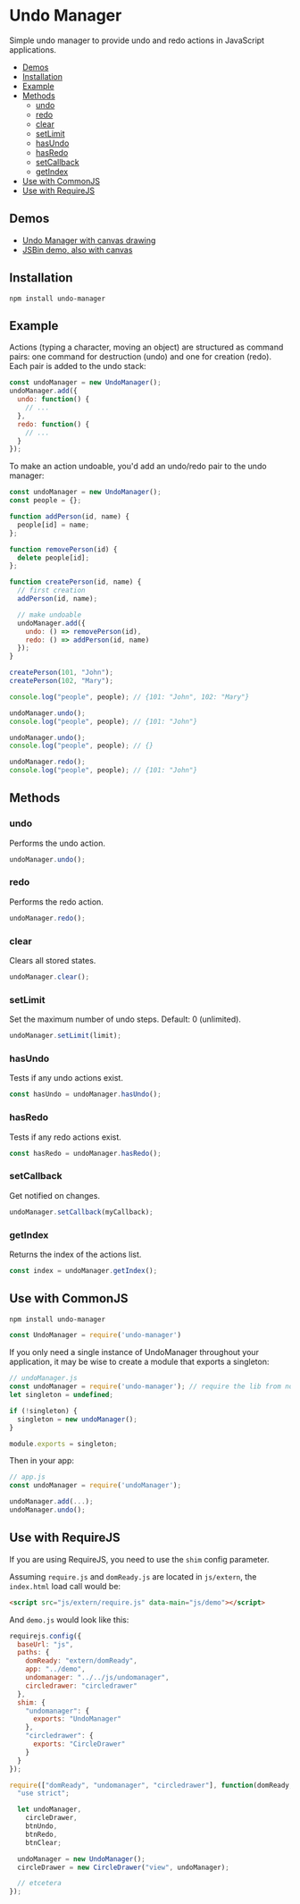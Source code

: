 # Undo Manager

Simple undo manager to provide undo and redo actions in JavaScript applications.


- [Demos](#demos)
- [Installation](#installation)
- [Example](#example)
- [Methods](#methods)
  - [undo](#undo)
  - [redo](#redo)
  - [clear](#clear)
  - [setLimit](#setlimit)
  - [hasUndo](#hasundo)
  - [hasRedo](#hasredo)
  - [setCallback](#setcallback)
  - [getIndex](#getindex)
- [Use with CommonJS](#use-with-commonjs)
- [Use with RequireJS](#use-with-requirejs)


## Demos

* [Undo Manager with canvas drawing](https://arthurclemens.github.io/JavaScript-Undo-Manager/)
* [JSBin demo, also with canvas](http://jsbin.com/tidibi/edit?js,output)


## Installation

```
npm install undo-manager
```


## Example

Actions (typing a character, moving an object) are structured as command pairs: one command for destruction (undo) and one for creation (redo). Each pair is added to the undo stack:

```js
const undoManager = new UndoManager();
undoManager.add({
  undo: function() {
    // ...
  },
  redo: function() {
    // ...
  }
});
```

To make an action undoable, you'd add an undo/redo pair to the undo manager:


```js
const undoManager = new UndoManager();
const people = {}; 

function addPerson(id, name) {
  people[id] = name;
};

function removePerson(id) {
  delete people[id];
};

function createPerson(id, name) {
  // first creation
  addPerson(id, name);

  // make undoable
  undoManager.add({
    undo: () => removePerson(id),
    redo: () => addPerson(id, name)
  });
}

createPerson(101, "John");
createPerson(102, "Mary");

console.log("people", people); // {101: "John", 102: "Mary"}

undoManager.undo();
console.log("people", people); // {101: "John"}

undoManager.undo();
console.log("people", people); // {}

undoManager.redo();
console.log("people", people); // {101: "John"}
```


## Methods

### undo

Performs the undo action.

```js
undoManager.undo();
```

### redo

Performs the redo action.

```js
undoManager.redo();
```

### clear

Clears all stored states.

```js
undoManager.clear();
```

### setLimit

Set the maximum number of undo steps. Default: 0 (unlimited).

```js
undoManager.setLimit(limit);
```

### hasUndo

Tests if any undo actions exist.

```js
const hasUndo = undoManager.hasUndo();
```

### hasRedo

Tests if any redo actions exist.

```js
const hasRedo = undoManager.hasRedo();
```

### setCallback

Get notified on changes.

```js
undoManager.setCallback(myCallback);
```

### getIndex

Returns the index of the actions list.

```js
const index = undoManager.getIndex();
```

## Use with CommonJS

```bash
npm install undo-manager
```

```js
const UndoManager = require('undo-manager')
```

If you only need a single instance of UndoManager throughout your application, it may be wise to create a module that exports a singleton:

```js
// undoManager.js
const undoManager = require('undo-manager'); // require the lib from node_modules
let singleton = undefined;

if (!singleton) {
  singleton = new undoManager();
}

module.exports = singleton;
```

Then in your app:

```js
// app.js
const undoManager = require('undoManager');

undoManager.add(...);
undoManager.undo();
```


## Use with RequireJS

If you are using RequireJS, you need to use the `shim` config parameter.

Assuming `require.js` and `domReady.js` are located in `js/extern`, the `index.html` load call would be:

```html
<script src="js/extern/require.js" data-main="js/demo"></script>
```

And `demo.js` would look like this:

```js
requirejs.config({
  baseUrl: "js",
  paths: {
    domReady: "extern/domReady",
    app: "../demo",
    undomanager: "../../js/undomanager",
    circledrawer: "circledrawer"
  },
  shim: {
    "undomanager": {
      exports: "UndoManager"
    },
    "circledrawer": {
      exports: "CircleDrawer"
    }
  }
});

require(["domReady", "undomanager", "circledrawer"], function(domReady, UndoManager, CircleDrawer) {
  "use strict";

  let undoManager,
    circleDrawer,
    btnUndo,
    btnRedo,
    btnClear;

  undoManager = new UndoManager();
  circleDrawer = new CircleDrawer("view", undoManager);

  // etcetera
});
```
